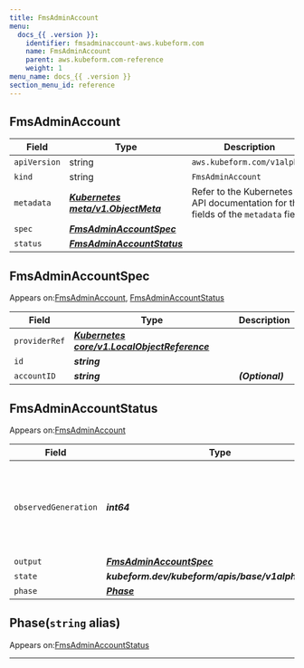 ```yaml
---
title: FmsAdminAccount
menu:
  docs_{{ .version }}:
    identifier: fmsadminaccount-aws.kubeform.com
    name: FmsAdminAccount
    parent: aws.kubeform.com-reference
    weight: 1
menu_name: docs_{{ .version }}
section_menu_id: reference
---
```


## FmsAdminAccount
| Field | Type | Description |
| ------ | ----- | ----------- |
| `apiVersion` | string | `aws.kubeform.com/v1alpha1` |
|    `kind` | string | `FmsAdminAccount` |
| `metadata` | ***[Kubernetes meta/v1.ObjectMeta](https://v1-18.docs.kubernetes.io/docs/reference/generated/kubernetes-api/v1.18/#objectmeta-v1-meta)***|Refer to the Kubernetes API documentation for the fields of the `metadata` field.|
| `spec` | ***[FmsAdminAccountSpec](#fmsadminaccountspec)***||
| `status` | ***[FmsAdminAccountStatus](#fmsadminaccountstatus)***||
## FmsAdminAccountSpec

Appears on:[FmsAdminAccount](#fmsadminaccount), [FmsAdminAccountStatus](#fmsadminaccountstatus)

| Field | Type | Description |
| ------ | ----- | ----------- |
| `providerRef` | ***[Kubernetes core/v1.LocalObjectReference](https://v1-18.docs.kubernetes.io/docs/reference/generated/kubernetes-api/v1.18/#localobjectreference-v1-core)***||
| `id` | ***string***||
| `accountID` | ***string***| ***(Optional)*** |
## FmsAdminAccountStatus

Appears on:[FmsAdminAccount](#fmsadminaccount)

| Field | Type | Description |
| ------ | ----- | ----------- |
| `observedGeneration` | ***int64***| ***(Optional)*** Resource generation, which is updated on mutation by the API Server.|
| `output` | ***[FmsAdminAccountSpec](#fmsadminaccountspec)***| ***(Optional)*** |
| `state` | ***kubeform.dev/kubeform/apis/base/v1alpha1.State***| ***(Optional)*** |
| `phase` | ***[Phase](#phase)***| ***(Optional)*** |
## Phase(`string` alias)

Appears on:[FmsAdminAccountStatus](#fmsadminaccountstatus)

---
